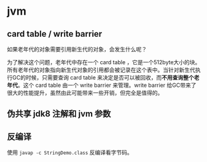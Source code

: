 # jvm

## card table / write barrier

如果老年代的对象需要引用新生代的对象，会发生什么呢？

为了解决这个问题，老年代中存在一个 card table ，它是一个512byte大小的块。所有老年代的对象指向新生代对象的引用都会被记录在这个表中。当针对新生代执行GC的时候，只需要查询 card table 来决定是否可以被回收，而**不用查询整个老年代**。这个 card table 由一个 write barrier 来管理。write barrier 给GC带来了很大的性能提升，虽然由此可能带来一些开销，但完全是值得的。

## 伪共享 jdk8 注解和 jvm 参数

## 反编译

使用 `javap -c StringDemo.class` 反编译看字节码。

